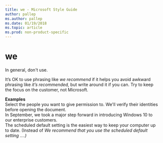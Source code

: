 ```yaml
---
title: we - Microsoft Style Guide
author: pallep
ms.author: pallep
ms.date: 01/19/2018
ms.topic: article
ms.prod: non-product-specific
---
```


# we

In general, don't use. 

It’s OK to use phrasing like *we recommend* if it helps you avoid awkward phrasing like *it’s recommended,* but write around it if you can. Try to keep the focus on the customer, not Microsoft.

**Examples**  
Select the people you want to give permission to. We'll verify their identities before opening the document.   
In September, we took a major step forward in introducing Windows 10 to our enterprise customers.  
The scheduled default setting is the easiest way to keep your computer up to date. (Instead of *We recommend that you use the scheduled default setting ....)*
